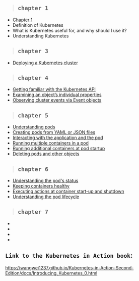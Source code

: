 > ## `chapter 1`

- [Chapter 1](./chapter_1/chapter_1.md)
- Definition of Kubernetes
- What is Kubernetes useful for, and why should I use it?
- Understanding Kubernetes

> ## `chapter 3`

- [Deploying a Kubernetes cluster](./chapter_3/chapter_3.md)

> ## `chapter 4`

- [Getting familiar with the Kubernetes API](./chapter_4/chapter_4_1.md)
- [Examining an object’s individual properties](./chapter_4/chapter_4_2.md)
- [Observing cluster events via Event objects](./chapter_4/chapter_4_3.md)

> ## `chapter 5`

- [Understanding pods](./chapter_5/5_1.md)
- [Creating pods from YAML or JSON files](./chapter_5/5_2.md)
- [Interacting with the application and the pod](./chapter_5/5_3.md)
- [Running multiple containers in a pod](./chapter_5/5_4.md)
- [Running additional containers at pod startup](./chapter_5/5_5.md)
- [Deleting pods and other objects](./chapter_5/5_6.md)

> ## `chapter 6`

- [Understanding the pod's status](./chapter_6/6_1.md)
- [Keeping containers healthy](./chapter_6/6_2.md)
- [Executing actions at container start-up and shutdown](./chapter_6/6_3.md)
- [Understanding the pod lifecycle](./chapter_6/6_4.md)

> ## `chapter 7`

- []()
- []()
- []()
- []()

## `Link to the Kubernetes in Action book`:

https://wangwei1237.github.io/Kubernetes-in-Action-Second-Edition/docs/Introducing_Kubernetes_0.html
